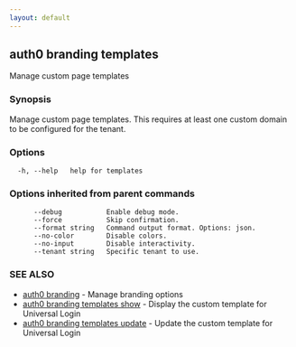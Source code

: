 ```yaml
---
layout: default
---
```

## auth0 branding templates

Manage custom page templates

### Synopsis

Manage custom page templates. This requires at least one custom domain to be configured for the tenant.

### Options

```
  -h, --help   help for templates
```

### Options inherited from parent commands

```
      --debug           Enable debug mode.
      --force           Skip confirmation.
      --format string   Command output format. Options: json.
      --no-color        Disable colors.
      --no-input        Disable interactivity.
      --tenant string   Specific tenant to use.
```

### SEE ALSO

* [auth0 branding](auth0_branding.md)	 - Manage branding options
* [auth0 branding templates show](auth0_branding_templates_show.md)	 - Display the custom template for Universal Login
* [auth0 branding templates update](auth0_branding_templates_update.md)	 - Update the custom template for Universal Login

